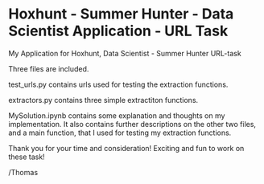 # Hoxhunt - Summer Hunter - Data Scientist Application - URL Task
My Application for Hoxhunt, Data Scientist - Summer Hunter URL-task

Three files are included.

test_urls.py contains urls used for testing the extraction functions.

extractors.py contains three simple extractiton functions.

MySolution.ipynb contains some explanation and thoughts on my implementation. It also contains further descriptions on the other two files, and a main function, that I used for testing my extraction functions.

Thank you for your time and consideration! Exciting and fun to work on these task!

/Thomas
